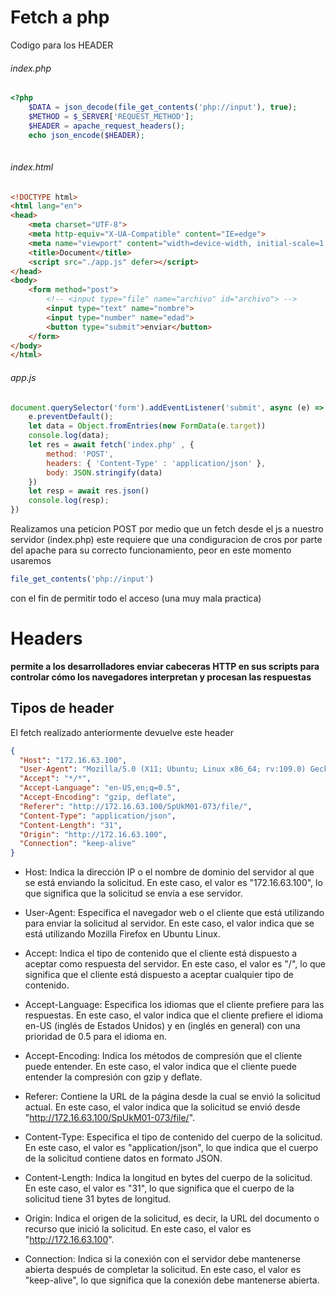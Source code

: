 # Fetch a php

Codigo para  los HEADER

###### index.php

```php
<?php
    $DATA = json_decode(file_get_contents('php://input'), true);
    $METHOD = $_SERVER['REQUEST_METHOD'];
    $HEADER = apache_request_headers();
    echo json_encode($HEADER);
    
```

###### index.html

```html
<!DOCTYPE html>
<html lang="en">
<head>
    <meta charset="UTF-8">
    <meta http-equiv="X-UA-Compatible" content="IE=edge">
    <meta name="viewport" content="width=device-width, initial-scale=1.0">
    <title>Document</title>
    <script src="./app.js" defer></script>
</head>
<body>
    <form method="post">
        <!-- <input type="file" name="archivo" id="archivo"> -->
        <input type="text" name="nombre">
        <input type="number" name="edad">
        <button type="submit">enviar</button>
    </form>
</body>
</html>
```

###### app.js

```js
document.querySelector('form').addEventListener('submit', async (e) => {
    e.preventDefault();
    let data = Object.fromEntries(new FormData(e.target))
    console.log(data);
    let res = await fetch('index.php' , {
        method: 'POST',
        headers: { 'Content-Type' : 'application/json' },
        body: JSON.stringify(data)
    })
    let resp = await res.json()
    console.log(resp);
}) 
```

Realizamos una peticion POST por medio que un fetch desde el js a nuestro servidor (index.php) este requiere que una condiguracion de cros por parte del apache para su correcto funcionamiento, peor en este momento usaremos  

```php
file_get_contents('php://input')
```

con el fin de permitir todo el acceso (una muy mala practica)

# Headers

**permite a los  desarrolladores enviar cabeceras HTTP en sus scripts para controlar cómo los navegadores interpretan y procesan las respuestas**

## Tipos de header

El fetch realizado anteriormente devuelve este header

```json
{
  "Host": "172.16.63.100",
  "User-Agent": "Mozilla/5.0 (X11; Ubuntu; Linux x86_64; rv:109.0) Gecko/20100101 Firefox/113.0",
  "Accept": "*/*",
  "Accept-Language": "en-US,en;q=0.5",
  "Accept-Encoding": "gzip, deflate",
  "Referer": "http://172.16.63.100/SpUkM01-073/file/",
  "Content-Type": "application/json",
  "Content-Length": "31",
  "Origin": "http://172.16.63.100",
  "Connection": "keep-alive"
}
```

- Host: Indica la dirección IP o el nombre de dominio del servidor al que se está enviando la solicitud. En este caso, el valor es "172.16.63.100", lo que significa que la solicitud se envía a ese servidor.

    

- User-Agent: Especifica el navegador web o el cliente que está utilizando para enviar la solicitud al servidor. En este caso, el valor indica que se está utilizando Mozilla Firefox en Ubuntu Linux.

    

- Accept: Indica el tipo de contenido que el cliente está dispuesto a aceptar como respuesta del servidor. En este caso, el valor es "/", lo que significa que el cliente está dispuesto a aceptar cualquier tipo de contenido.

    

- Accept-Language: Especifica los idiomas que el cliente prefiere para las respuestas. En este caso, el valor indica que el cliente prefiere el idioma en-US (inglés de Estados Unidos) y en (inglés en general) con una prioridad de 0.5 para el idioma en.
  
    
    
- Accept-Encoding: Indica los métodos de compresión que el cliente puede entender. En este caso, el valor indica que el cliente puede entender la compresión con gzip y deflate.
  
    
    
- Referer: Contiene la URL de la página desde la cual se envió la solicitud actual. En este caso, el valor indica que la solicitud se envió desde "http://172.16.63.100/SpUkM01-073/file/".
  
    
    
- Content-Type: Especifica el tipo de contenido del cuerpo de la solicitud. En este caso, el valor es "application/json", lo que indica que el cuerpo de la solicitud contiene datos en formato JSON.
  
    
- Content-Length: Indica la longitud en bytes del cuerpo de la solicitud. En este caso, el valor es "31", lo que significa que el cuerpo de la solicitud tiene 31 bytes de longitud.
  
    
- Origin: Indica el origen de la solicitud, es decir, la URL del documento o recurso que inició la solicitud. En este caso, el valor es "http://172.16.63.100".
    

- Connection: Indica si la conexión con el servidor debe mantenerse abierta después de completar la solicitud. En este caso, el valor es "keep-alive", lo que significa que la conexión debe mantenerse abierta.

